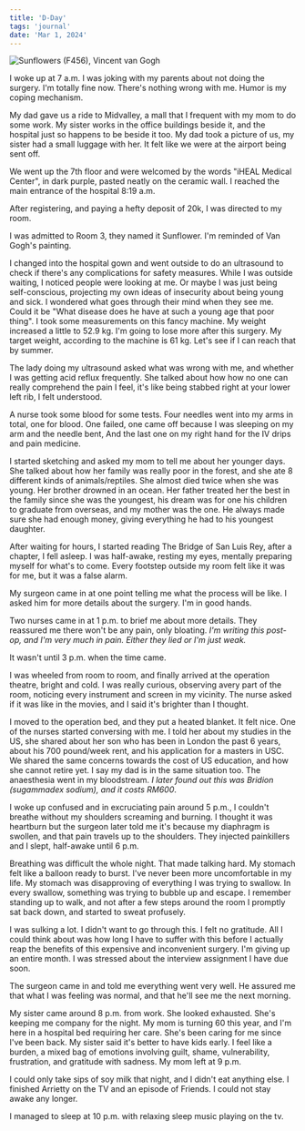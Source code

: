 ```yaml
---
title: 'D-Day'
tags: 'journal'
date: 'Mar 1, 2024'
---
```


![Sunflowers (F456), Vincent van Gogh](/images/sunflower.jpg)

I woke up at 7 a.m. I was joking with my parents about not doing the surgery. I'm totally fine now. There's nothing wrong with me. Humor is my coping mechanism.

My dad gave us a ride to Midvalley, a mall that I frequent with my mom to do some work. My sister works in the office buildings beside it, and the hospital just so happens to be beside it too. My dad took a picture of us, my sister had a small luggage with her. It felt like we were at the airport being sent off.

We went up the 7th floor and were welcomed by the words "iHEAL Medical Center", in dark purple, pasted neatly on the ceramic wall. I reached the main entrance of the hospital 8:19 a.m.

After registering, and paying a hefty deposit of 20k, I was directed to my room.

I was admitted to Room 3, they named it Sunflower. I'm reminded of Van Gogh's painting.

I changed into the hospital gown and went outside to do an ultrasound to check if there's any complications for safety measures. While I was outside waiting, I noticed people were looking at me. Or maybe I was just being self-conscious, projecting my own ideas of insecurity about being young and sick. I wondered what goes through their mind when they see me. Could it be "What disease does he have at such a young age that poor thing". I took some measurements on this fancy machine. My weight increased a little to 52.9 kg. I'm going to lose more after this surgery. My target weight, according to the machine is 61 kg. Let's see if I can reach that by summer.

The lady doing my ultrasound asked what was wrong with me, and whether I was getting acid reflux frequently. She talked about how how no one can really comprehend the pain I feel, it's like being stabbed right at your lower left rib, I felt understood.

A nurse took some blood for some tests. Four needles went into my arms in total, one for blood. One failed, one came off because I was sleeping on my arm and the needle bent, And the last one on my right hand for the IV drips and pain medicine.

I started sketching and asked my mom to tell me about her younger days. She talked about how her family was really poor in the forest, and she ate 8 different kinds of animals/reptiles. She almost died twice when she was young. Her brother drowned in an ocean. Her father treated her the best in the family since she was the youngest, his dream was for one his children to graduate from overseas, and my mother was the one. He always made sure she had enough money, giving everything he had to his youngest daughter.

After waiting for hours, I started reading The Bridge of San Luis Rey, after a chapter, I fell asleep. I was half-awake, resting my eyes, mentally preparing myself for what's to come. Every footstep outside my room felt like it was for me, but it was a false alarm.

My surgeon came in at one point telling me what the process will be like. I asked him for more details about the surgery. I'm in good hands.

Two nurses came in at 1 p.m. to brief me about more details. They reassured me there won't be any pain, only bloating. _I'm writing this post-op, and I'm very much in pain. Either they lied or I'm just weak._

It wasn't until 3 p.m. when the time came.

I was wheeled from room to room, and finally arrived at the operation theatre, bright and cold. I was really curious, observing avery part of the room, noticing every instrument and screen in my vicinity. The nurse asked if it was like in the movies, and I said it's brighter than I thought.

I moved to the operation bed, and they put a heated blanket. It felt nice. One of the nurses started conversing with me. I told her about my studies in the US, she shared about her son who has been in London the past 6 years, about his 700 pound/week rent, and his application for a masters in USC. We shared the same concerns towards the cost of US education, and how she cannot retire yet. I say my dad is in the same situation too. The anaesthesia went in my bloodstream. _I later found out this was Bridion (sugammadex sodium), and it costs RM600_.

I woke up confused and in excruciating pain around 5 p.m., I couldn't breathe without my shoulders screaming and burning. I thought it was heartburn but the surgeon later told me it's because my diaphragm is swollen, and that pain travels up to the shoulders. They injected painkillers and I slept, half-awake until 6 p.m.

Breathing was difficult the whole night. That made talking hard. My stomach felt like a balloon ready to burst. I've never been more uncomfortable in my life. My stomach was disapproving of everything I was trying to swallow. In every swallow, something was trying to bubble up and escape. I remember standing up to walk, and not after a few steps around the room I promptly sat back down, and started to sweat profusely.

I was sulking a lot. I didn't want to go through this. I felt no gratitude. All I could think about was how long I have to suffer with this before I actually reap the benefits of this expensive and inconvenient surgery. I'm giving up an entire month. I was stressed about the interview assignment I have due soon.

The surgeon came in and told me everything went very well. He assured me that what I was feeling was normal, and that he'll see me the next morning.

My sister came around 8 p.m. from work. She looked exhausted. She's keeping me company for the night. My mom is turning 60 this year, and I'm here in a hospital bed requiring her care. She's been caring for me since I've been back. My sister said it's better to have kids early. I feel like a burden, a mixed bag of emotions involving guilt, shame, vulnerability, frustration, and gratitude with sadness. My mom left at 9 p.m.

I could only take sips of soy milk that night, and I didn't eat anything else. I finished Arrietty on the TV and an episode of Friends. I could not stay awake any longer.

I managed to sleep at 10 p.m. with relaxing sleep music playing on the tv.
